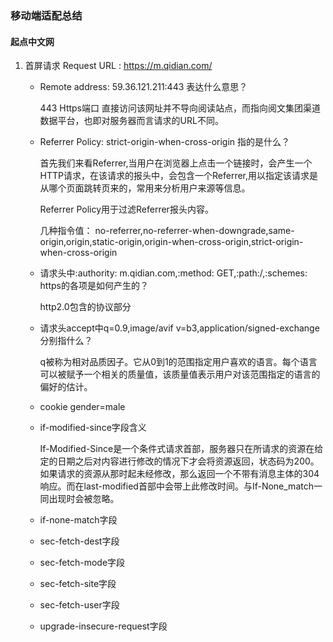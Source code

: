 ### 移动端适配总结

#### 起点中文网

1. 首屏请求 Request URL : https://m.qidian.com/

   - Remote address: 59.36.121.211:443  表达什么意思？

     443 Https端口 直接访问该网址并不导向阅读站点，而指向阅文集团渠道数据平台，也即对服务器而言请求的URL不同。

   - Referrer Policy: strict-origin-when-cross-origin 指的是什么？

     首先我们来看Referrer,当用户在浏览器上点击一个链接时，会产生一个HTTP请求，在该请求的报头中，会包含一个Referrer,用以指定该请求是从哪个页面跳转页来的，常用来分析用户来源等信息。

     Referrer Policy用于过滤Referrer报头内容。

     几种指令值： no-referrer,no-referrer-when-downgrade,same-origin,origin,static-origin,origin-when-cross-origin,strict-origin-when-cross-origin

   - 请求头中:authority: m.qidian.com,:method: GET,:path:/,:schemes: https的各项是如何产生的？

     http2.0包含的协议部分

   - 请求头accept中q=0.9,image/avif v=b3,application/signed-exchange分别指什么？

     q被称为相对品质因子。它从0到1的范围指定用户喜欢的语言。每个语言可以被赋予一个相关的质量值，该质量值表示用户对该范围指定的语言的偏好的估计。

   - cookie gender=male

   - if-modified-since字段含义

     If-Modified-Since是一个条件式请求首部，服务器只在所请求的资源在给定的日期之后对内容进行修改的情况下才会将资源返回，状态码为200。如果请求的资源从那时起未经修改，那么返回一个不带有消息主体的304响应。而在last-modified首部中会带上此修改时间。与If-None_match一同出现时会被忽略。

   - if-none-match字段

   - sec-fetch-dest字段

   - sec-fetch-mode字段

   - sec-fetch-site字段

   - sec-fetch-user字段

   - upgrade-insecure-request字段

     